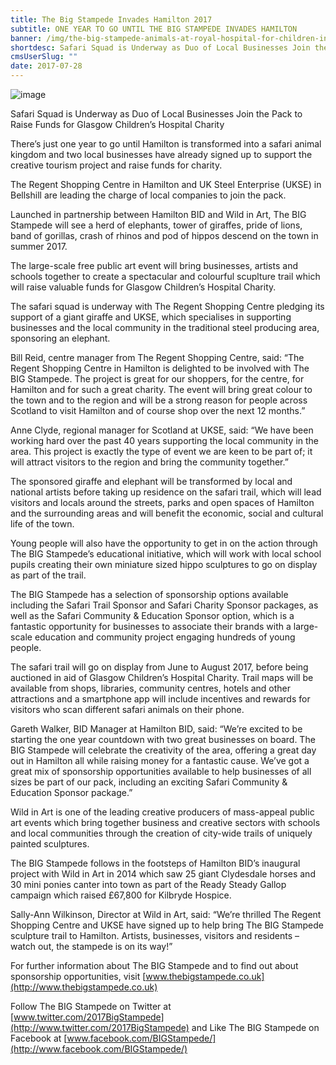 ```yaml
---
title: The Big Stampede Invades Hamilton 2017
subtitle: ONE YEAR TO GO UNTIL THE BIG STAMPEDE INVADES HAMILTON
banner: /img/the-big-stampede-animals-at-royal-hospital-for-children-in-glasgow.jpg
shortdesc: Safari Squad is Underway as Duo of Local Businesses Join the Pack to Raise Funds for Glasgow Children’s Hospital Charity
cmsUserSlug: ""
date: 2017-07-28 
---
```


![image](  /img/the-big-stampede-anne-clyde-from-uske-and-bill-reid-from-the-regent-ce....jpg)

Safari Squad is Underway as Duo of Local Businesses Join the Pack to Raise Funds for Glasgow Children’s Hospital Charity

There’s just one year to go until Hamilton is transformed into a safari animal kingdom and two local businesses have already signed up to support the creative tourism project and raise funds for charity.

The Regent Shopping Centre in Hamilton and UK Steel Enterprise (UKSE) in Bellshill are leading the charge of local companies to join the pack.

Launched in partnership between Hamilton BID and Wild in Art, The BIG Stampede will see a herd of elephants, tower of giraffes, pride of lions, band of gorillas, crash of rhinos and pod of hippos descend on the town in summer 2017.

The large-scale free public art event will bring businesses, artists and schools together to create a spectacular and colourful scuplture trail which will raise valuable funds for Glasgow Children’s Hospital Charity.

The safari squad is underway with The Regent Shopping Centre pledging its support of a giant giraffe and UKSE, which specialises in supporting businesses and the local community in the traditional steel producing area, sponsoring an elephant.

Bill Reid, centre manager from The Regent Shopping Centre, said: “The Regent Shopping Centre in Hamilton is delighted to be involved with The BIG Stampede. The project is great for our shoppers, for the centre, for Hamilton and for such a great charity. The event will bring great colour to the town and to the region and will be a strong reason for people across Scotland to visit Hamilton and of course shop over the next 12 months.”

Anne Clyde, regional manager for Scotland at UKSE, said: “We have been working hard over the past 40 years supporting the local community in the area. This project is exactly the type of event we are keen to be part of; it will attract visitors to the region and bring the community together.”

The sponsored giraffe and elephant will be transformed by local and national artists before taking up residence on the safari trail, which will lead visitors and locals around the streets, parks and open spaces of Hamilton and the surrounding areas and will benefit the economic, social and cultural life of the town. 

Young people will also have the opportunity to get in on the action through The BIG Stampede’s educational initiative, which will work with local school pupils creating their own miniature sized hippo sculptures to go on display as part of the trail. 

The BIG Stampede has a selection of sponsorship options available including the Safari Trail Sponsor and Safari Charity Sponsor packages, as well as the Safari Community &amp; Education Sponsor option, which is a fantastic opportunity for businesses to associate their brands with a large-scale education and community project engaging hundreds of young people.

The safari trail will go on display from June to August 2017, before being auctioned in aid of Glasgow Children’s Hospital Charity. Trail maps will be available from shops, libraries, community centres, hotels and other attractions and a smartphone app will include incentives and rewards for visitors who scan different safari animals on their phone.

Gareth Walker, BID Manager at Hamilton BID, said: “We’re excited to be starting the one year countdown with two great businesses on board. The BIG Stampede will celebrate the creativity of the area, offering a great day out in Hamilton all while raising money for a fantastic cause. We’ve got a great mix of sponsorship opportunities available to help businesses of all sizes be part of our pack, including an exciting Safari Community &amp; Education Sponsor package.”

Wild in Art is one of the leading creative producers of mass-appeal public art events which bring together business and creative sectors with schools and local communities through the creation of city-wide trails of uniquely painted sculptures. 

The BIG Stampede follows in the footsteps of Hamilton BID’s inaugural project with Wild in Art in 2014 which saw 25 giant Clydesdale horses and 30 mini ponies canter into town as part of the Ready Steady Gallop campaign which raised £67,800 for Kilbryde Hospice. 

Sally-Ann Wilkinson, Director at Wild in Art, said: “We’re thrilled The Regent Shopping Centre and UKSE have signed up to help bring The BIG Stampede sculpture trail to Hamilton. Artists, businesses, visitors and residents – watch out, the stampede is on its way!”

For further information about The BIG Stampede and to find out about sponsorship opportunities, visit [www.thebigstampede.co.uk](http://www.thebigstampede.co.uk) 

Follow The BIG Stampede on Twitter at [www.twitter.com/2017BigStampede](http://www.twitter.com/2017BigStampede) and Like The BIG Stampede on Facebook at [www.facebook.com/BIGStampede/](http://www.facebook.com/BIGStampede/)